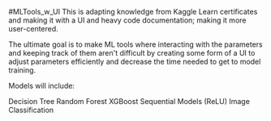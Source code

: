 #MLTools_w_UI
This is adapting knowledge from Kaggle Learn certificates and making it with a UI and heavy code documentation; making it more user-centered.

The ultimate goal is to make ML tools where interacting with the parameters and keeping track of them aren't difficult by creating some form of a UI to adjust parameters efficiently and decrease the time needed to get to model training.

Models will include:

Decision Tree
Random Forest
XGBoost
Sequential Models (ReLU)
Image Classification
